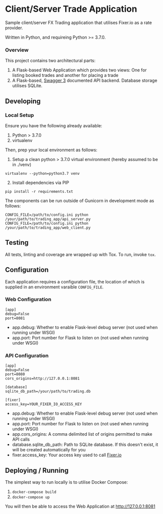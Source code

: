 # Client/Server Trade Application

Sample client/server FX Trading application that utilises Fixer.io as a rate provider.

Written in Python, and requireing Python >= 3.7.0.

### Overview

This project contains two architectural parts:
1. A Flask-based Web Application which provides two views: One for listing booked trades and another for placing a trade
2. A Flask-based, [Swagger 3](https://swagger.io/) documented API backend. Database storage utilises SQLite.

## Developing

### Local Setup

Ensure you have the following already available:

1. Python > 3.7.0
2. virtualenv

Then, prep your local environment as follows:

1. Setup a clean python > 3.7.0 virtual environment (hereby assumed to be in ./venv)
 ```
 virtualenv --python=python3.7 venv
 ```
2. Install dependencies via PIP 
 ```
 pip install -r requirements.txt
 ```

The components can be run outside of Gunicorn in development mode as follows:
```
CONFIG_FILE=/path/to/config.ini python /your/path/to/trading_app/api_server.py
CONFIG_FILE=/path/to/config.ini python /your/path/to/trading_app/web_client.py
```

## Testing

All tests, linting and coverage are wrapped up with Tox. To run, invoke `tox`.

## Configuration

Each application requires a configuration file, the location of which is supplied in an environment varaible `CONFIG_FILE`.

### Web Configuration

```
[app]
debug=False
port=8081
```

- app.debug: Whether to enable Flask-level debug server (not used when running under WSGI)
- app.port: Port number for Flask to listen on (not used when running under WSGI)

### API Configuration

```
[app]
debug=False
port=8080
cors_origins=http://127.0.0.1:8081

[database]
sqlite_db_path=/your/path/to/trading.db

[fixer]
access_key=YOUR_FIXER_IO_ACCESS_KEY
```

- app.debug: Whether to enable Flask-level debug server (not used when running under WSGI)
- app.port: Port number for Flask to listen on (not used when running under WSGI)
- app.cors_origins: A comma delimited list of origins permitted to make API calls
- database.sqlite_db_path: Path to SQLite database. If this doesn't exist, it will be created automatically for you
- fixer.access_key: Your access key used to call [Fixer.io](https://fixer.io)

## Deploying / Running

The simplest way to run locally is to utilise Docker Compose:

1. `docker-compose build`
2. `docker-compose up`

You will then be able to access the Web Application at http://127.0.0.1:8081
